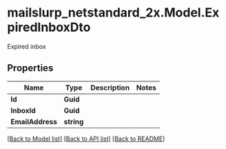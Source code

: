 # mailslurp_netstandard_2x.Model.ExpiredInboxDto
Expired inbox

## Properties

Name | Type | Description | Notes
------------ | ------------- | ------------- | -------------
**Id** | **Guid** |  | 
**InboxId** | **Guid** |  | 
**EmailAddress** | **string** |  | 

[[Back to Model list]](../README#documentation-for-models) [[Back to API list]](../README#documentation-for-api-endpoints) [[Back to README]](../README)

